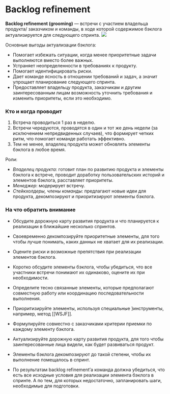 # Backlog refinement
**Backlog refinement (grooming)** — встречи с участием владельца продукта/ заказчиком и команды, в ходе которой содержимое бэклога актуализируется для следующего спринта.
![](https://onagile.ru/resources/post-images/fc10927e-27a1-4ad7-99ca-a3432731842b.jpg)

Основные выгоды актуализации бэклога:
-   Помогает избежать ситуации, когда менее приоритетные задачи выполняются вместо более важных.
-   Устраняет неопределенности в требованиях к продукту.
-   Помогает идентифицировать риски.
-   Дает команде ясность в отношении требований и задач, а значит упрощает планирование следующего спринта.
-   Предоставляет владельцу продукта, заказчикам и другим заинтересованным лицам возможность уточнить требования и изменить приоритеты, если это необходимо.

### **Кто и когда проводит**
1. Встреча проводиться 1 раз в неделю. 
2. Встречи чередуются, проводятся в один и тот же день недели (за исключением непредвиденных случаев), что формирует четких ритм, что помогает команде работать эффективно. 
3. Тем не менее, владелец продукта может обновлять элементы бэклога в любое время.

Роли:

-   *Владелец продукта*: готовит план по развитию продукта и элементы бэклога к встрече, проводит доработку пользовательских историй и элементов бэклога, расставляет приоритеты.
-   *Менеджер*: модерирует встречу.
-   *Стейкхолдеры, члены команды*: предлагают новые идеи для продукта, декомпозируют и приоритизируют элементы бэклога.
### **На что обратить внимание**
-   Обсудите дорожную карту развития продукта и что планируется к реализации в ближайшие несколько спринтов.
-   Своевременно декомпозируйте приоритетные элементы, для того чтобы лучше понимать, каких данных не хватает для их реализации.
-   Оцените риски и возможные препятствия при реализации элементов бэклога.
-   Коротко обсудите элементы бэклога, чтобы убедиться, что все участники встречи понимают их одинаково, оцените их при необходимости.
-   Определите тесно связанные элементы, которые предполагают совместную работу или координацию последовательности выполнения.
-   Приоритизируйте элементы, используя специальные }инструменты, например, метод [[WSJF]].
-   Формулируйте совместно с заказчиками критерии приемки по каждому элементу бэклога.
-   Актуализируйте дорожную карту развития продукта, для того чтобы заинтересованные лица видели, как будет развиваться продукт.

- Элементы бэклога декомпозируют до такой степени, чтобы их выполнение помещалось в спринт. 
- По результатам backlog refinement’а команда должна убедиться, что есть все исходные условия для реализации элемента бэклога в спринте. А по тем, для которых недостаточно, запланировать шаги, необходимые для подготовки.
